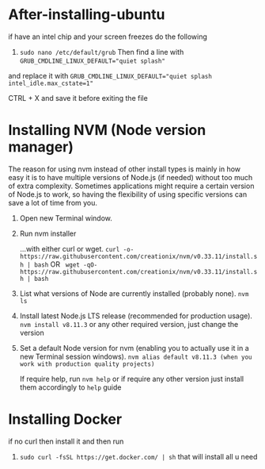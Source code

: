 # After-installing-ubuntu
if have an intel chip and your screen freezes do the following

1) ```sudo nano /etc/default/grub```
Then find a line with ```GRUB_CMDLINE_LINUX_DEFAULT="quiet splash" ```

and replace it with ```GRUB_CMDLINE_LINUX_DEFAULT="quiet splash intel_idle.max_cstate=1"```

CTRL + X and save it before exiting the file


# Installing NVM (Node version manager)
The reason for using nvm instead of other install types is mainly in how easy it is to have multiple versions of Node.js (if needed) without too much of extra complexity. Sometimes applications might require a certain version of Node.js to work, so having the flexibility of using specific versions can save a lot of time from you.

1) Open new Terminal window.
2) Run nvm installer

     ...with either curl or wget.
         ```curl -o- https://raw.githubusercontent.com/creationix/nvm/v0.33.11/install.sh | bash```
        OR ``` wget -qO- https://raw.githubusercontent.com/creationix/nvm/v0.33.11/install.sh | bash```

3) List what versions of Node are currently installed (probably none).
    ```nvm ls```
4) Install latest Node.js LTS release (recommended for production usage).
     ```nvm install v8.11.3``` or any other required version, just change the version
  
5) Set a default Node version for nvm (enabling you to actually use it in a new Terminal session windows).
   ```nvm alias default v8.11.3 (when you work with production quality projects)```
   
   If require help, run ```nvm help``` or if require any other version just install them accordingly to ```help``` guide



# Installing Docker
if no curl then install it and then run 
1)  ```sudo curl -fsSL https://get.docker.com/ | sh``` that will install all u need
